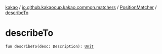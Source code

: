 [kakao](../../index.md) / [io.github.kakaocup.kakao.common.matchers](../index.md) / [PositionMatcher](index.md) / [describeTo](./describe-to.md)

# describeTo

`fun describeTo(desc: Description): `[`Unit`](https://kotlinlang.org/api/latest/jvm/stdlib/kotlin/-unit/index.html)
